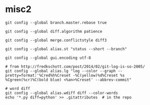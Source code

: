 misc2
=====

    git config --global branch.master.rebase true

    git config --global diff.algorithm patience

    git config --global merge.conflictstyle diff3

    git config --global alias.st "status --short --branch"
    
    git config --global gui.encoding utf-8

    # from http://fredkschott.com/post/2014/02/git-log-is-so-2005/
    git config --global alias.lg "log --color --graph --pretty=format:'%Cred%h%Creset -%C(yellow)%d%Creset %s %Cgreen(%cr)%C(bold blue) <%an>%Creset' --abbrev-commit"

    # word diff
    git config --global alias.wdiff diff --color-words
    echo '*.py diff=python' >> .gitattributes  # in the repo
